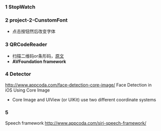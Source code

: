 
### 1 StopWatch

### 2 project-2-CunstomFont
- 点击按钮然后改变字体

### 3 QRCodeReader 
- 扫描二维码or条形码，[原文](http://www.appcoda.com/barcode-reader-swift/)
- **AVFoundation framework**

### 4 Detector
http://www.appcoda.com/face-detection-core-image/
Face Detection in iOS Using Core Image

-  Core Image and UIView (or UIKit) use two different coordinate systems

### 5 
Speech framework
http://www.appcoda.com/siri-speech-framework/